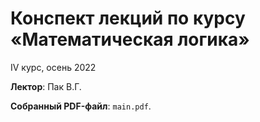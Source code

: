 # Конспект лекций по курсу «Математическая логика»
IV курс, осень 2022

__Лектор__: Пак В.Г.

__Собранный PDF-файл__: ```main.pdf```.
